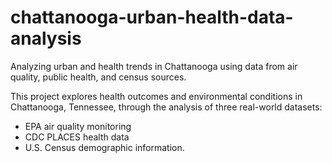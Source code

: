 # chattanooga-urban-health-data-analysis
Analyzing urban and health trends in Chattanooga using data from air quality, public health, and census sources.

This project explores health outcomes and environmental conditions in Chattanooga, Tennessee, through the analysis of three real-world datasets: 
- EPA air quality monitoring
- CDC PLACES health data
- U.S. Census demographic information.
